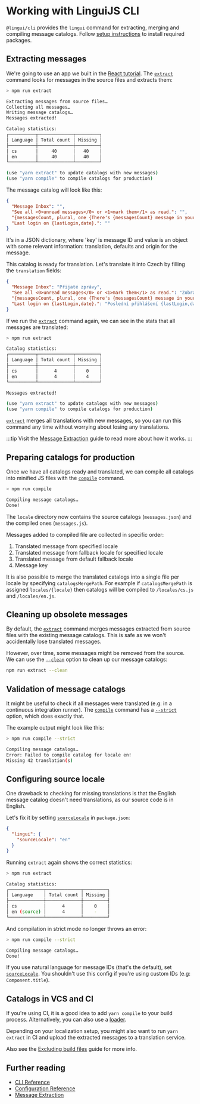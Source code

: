 # Working with LinguiJS CLI

`@lingui/cli` provides the `lingui` command for extracting, merging and compiling message catalogs. Follow [setup instructions](/docs/ref/cli.md) to install required packages.

## Extracting messages

We're going to use an app we built in the [React tutorial](/docs/tutorials/react.md). The [`extract`](/docs/ref/cli.md#extract) command looks for messages in the source files and extracts them:

```bash npm2yarn
> npm run extract

Extracting messages from source files…
Collecting all messages…
Writing message catalogs…
Messages extracted!

Catalog statistics:
┌──────────┬─────────────┬─────────┐
│ Language │ Total count │ Missing │
├──────────┼─────────────┼─────────┤
│ cs       │     40      │   40    │
│ en       │     40      │   40    │
└──────────┴─────────────┴─────────┘

(use "yarn extract" to update catalogs with new messages)
(use "yarn compile" to compile catalogs for production)
```

The message catalog will look like this:

```json
{
  "Message Inbox": "",
  "See all <0>unread messages</0> or <1>mark them</1> as read.": "",
  "{messagesCount, plural, one {There's {messagesCount} message in your inbox.} other {There are {messagesCount} messages in your inbox.}}": "",
  "Last login on {lastLogin,date}.": ""
}
```

It's in a JSON dictionary, where 'key' is message ID and value is an object with some relevant information: translation, defaults and origin for the message.

This catalog is ready for translation. Let's translate it into Czech by filling the `translation` fields:

```json
{
  "Message Inbox": "Přijaté zprávy",
  "See all <0>unread messages</0> or <1>mark them</1> as read.": "Zobrazit všechny <0>nepřečtené zprávy</0> nebo je <1>označit</1> jako přečtené.",
  "{messagesCount, plural, one {There's {messagesCount} message in your inbox.} other {There are {messagesCount} messages in your inbox.}}": "{messagesCount, plural, one {V příchozí poště je {messagesCount} zpráva.} few {V příchozí poště jsou {messagesCount} zprávy. } other {V příchozí poště je {messagesCount} zpráv.}}",
  "Last login on {lastLogin,date}.": "Poslední přihlášení {lastLogin,date}"
}
```

If we run the [`extract`](/docs/ref/cli.md#extract) command again, we can see in the stats that all messages are translated:

```bash npm2yarn
> npm run extract

Catalog statistics:
┌──────────┬─────────────┬─────────┐
│ Language │ Total count │ Missing │
├──────────┼─────────────┼─────────┤
│ cs       │      4      │    0    │
│ en       │      4      │    4    │
└──────────┴─────────────┴─────────┘

Messages extracted!

(use "yarn extract" to update catalogs with new messages)
(use "yarn compile" to compile catalogs for production)
```

[`extract`](/docs/ref/cli.md#extract) merges all translations with new messages, so you can run this command any time without worrying about losing any translations.

:::tip
Visit the [Message Extraction](/docs/guides/message-extraction.md) guide to read more about how it works.
:::

## Preparing catalogs for production

Once we have all catalogs ready and translated, we can compile all catalogs into minified JS files with the [`compile`](/docs/ref/cli.md#compile) command.

```bash npm2yarn
> npm run compile

Compiling message catalogs…
Done!
```

The `locale` directory now contains the source catalogs (`messages.json`) and the compiled ones (`messages.js`).

Messages added to compiled file are collected in specific order:

1.  Translated message from specified locale
2.  Translated message from fallback locale for specified locale
3.  Translated message from default fallback locale
4.  Message key

It is also possible to merge the translated catalogs into a single file per locale by specifying `catalogsMergePath`. For example if `catalogsMergePath` is assigned `locales/{locale}` then catalogs will be compiled to `/locales/cs.js` and `/locales/en.js`.

## Cleaning up obsolete messages

By default, the [`extract`](/docs/ref/cli.md#extract) command merges messages extracted from source files with the existing message catalogs. This is safe as we won't accidentally lose translated messages.

However, over time, some messages might be removed from the source. We can use the [`--clean`](/docs/ref/cli.md#extract-clean) option to clean up our message catalogs:

```bash npm2yarn
npm run extract --clean
```

## Validation of message catalogs

It might be useful to check if all messages were translated (e.g: in a continuous integration runner). The [`compile`](/docs/ref/cli.md#compile) command has a [`--strict`](/docs/ref/cli.md#compile-strict) option, which does exactly that.

The example output might look like this:

```bash npm2yarn
> npm run compile --strict

Compiling message catalogs…
Error: Failed to compile catalog for locale en!
Missing 42 translation(s)
```

## Configuring source locale

One drawback to checking for missing translations is that the English message catalog doesn't need translations, as our source code is in English.

Let's fix it by setting [`sourceLocale`](/docs/ref/conf.md#sourcelocale) in `package.json`:

```json title="package.json"
{
  "lingui": {
    "sourceLocale": "en"
  }
}
```

Running `extract` again shows the correct statistics:

```bash npm2yarn
> npm run extract

Catalog statistics:
┌─────────────┬─────────────┬─────────┐
│ Language    │ Total count │ Missing │
├─────────────┼─────────────┼─────────┤
│ cs          │      4      │    0    │
│ en (source) │      4      │    -    │
└─────────────┴─────────────┴─────────┘
```

And compilation in strict mode no longer throws an error:

```bash npm2yarn
> npm run compile --strict

Compiling message catalogs…
Done!
```

If you use natural language for message IDs (that's the default), set [`sourceLocale`](/docs/ref/conf.md#sourcelocale). You shouldn't use this config if you're using custom IDs (e.g: `Component.title`).

## Catalogs in VCS and CI

If you're using CI, it is a good idea to add `yarn compile` to your build process. Alternatively, you can also use a [loader](/docs/ref/loader.md).

Depending on your localization setup, you might also want to run `yarn extract` in CI and upload the extracted messages to a translation service.

Also see the [Excluding build files](/docs/guides/excluding-build-files.md) guide for more info.


## Further reading

- [CLI Reference](/docs/ref/cli.md)
- [Configuration Reference](/docs/ref/conf.md)
- [Message Extraction](/docs/guides/message-extraction.md)
